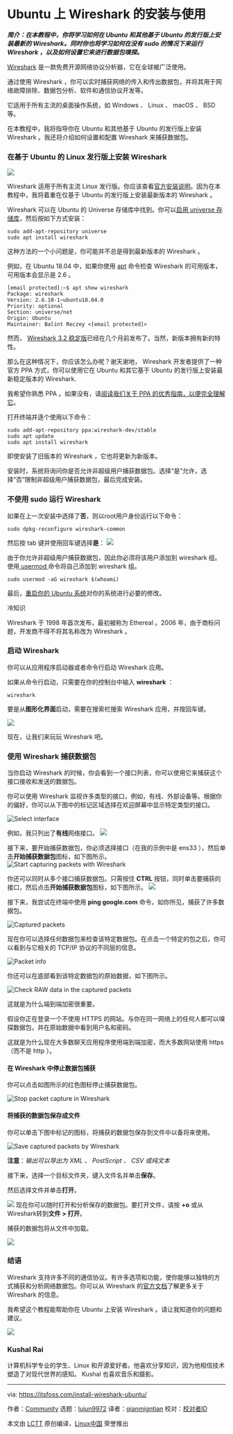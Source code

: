 [#]: collector: (lujun9972)
[#]: translator: (qianmingtian)
[#]: reviewer: ( )
[#]: publisher: ( )
[#]: url: ( )
[#]: subject: (Install and Use Wireshark on Ubuntu Linux)
[#]: via: (https://itsfoss.com/install-wireshark-ubuntu/)
[#]: author: (Community https://itsfoss.com/author/itsfoss/)

Ubuntu 上 Wireshark 的安装与使用
======

_**简介：在本教程中，你将学习如何在 Ubuntu 和其他基于 Ubuntu 的发行版上安装最新的 Wireshark。同时你也将学习如何在没有 sudo 的情况下来运行 Wireshark ，以及如何设置它来进行数据包嗅探。**_

[Wireshark][1] 是一款免费开源网络协议分析器，它在全球被广泛使用。

通过使用 Wireshark ，你可以实时捕获网络的传入和传出数据包，并将其用于网络故障排除、数据包分析、软件和通信协议开发等。

它适用于所有主流的桌面操作系统，如 Windows 、 Linux 、 macOS 、 BSD 等。

在本教程中，我将指导你在 Ubuntu 和其他基于 Ubuntu 的发行版上安装 Wireshark 。我还将介绍如何设置和配置 Wireshark 来捕获数据包。

### 在基于 Ubuntu 的 Linux 发行版上安装 Wireshark
![][2]

Wireshark 适用于所有主流 Linux 发行版。你应该查看[官方安装说明][3]。因为在本教程中，我将着重在仅基于 Ubuntu 的发行版上安装最新版本的 Wireshark 。

Wireshark 可以在 Ubuntu 的 Universe 存储库中找到。你可以[启用 universe 存储库][4]，然后按如下方式安装：
```
sudo add-apt-repository universe
sudo apt install wireshark
```

这种方法的一个小问题是，你可能并不总是得到最新版本的 Wireshark 。

例如，在 Ubuntu 18.04 中，如果你使用 [apt][5] 命令检查 Wireshark 的可用版本，可用版本会显示是 2.6 。

```
[email protected]:~$ apt show wireshark
Package: wireshark
Version: 2.6.10-1~ubuntu18.04.0
Priority: optional
Section: universe/net
Origin: Ubuntu
Maintainer: Balint Reczey <[email protected]>
```

然而， [Wireshark 3.2 稳定版][6]已经在几个月前发布了。当然，新版本拥有新的特性。

那么在这种情况下，你应该怎么办呢？谢天谢地， Wireshark 开发者提供了一种官方 PPA 方式，你可以使用它在 Ubuntu 和其它基于 Ubuntu 的发行版上安装最新稳定版本的 Wireshark.

我希望你熟悉 PPA 。如果没有，请[阅读我们关于 PPA 的优秀指南，以便完全理解它][7]。              

打开终端并逐个使用以下命令：

```
sudo add-apt-repository ppa:wireshark-dev/stable
sudo apt update
sudo apt install wireshark
```
即使安装了旧版本的 Wireshark ，它也将更新为新版本。

安装时，系统将询问你是否允许非超级用户捕获数据包。选择“是”允许，选择“否”限制非超级用户捕获数据包，最后完成安装。

### 不使用 sudo 运行 Wireshark

如果在上一次安装中选择了**否**，则以root用户身份运行以下命令：
```
sudo dpkg-reconfigure wireshark-common
```

然后按 tab 键并使用回车键选择**是**：
![][8]

由于你允许非超级用户捕获数据包，因此你必须将该用户添加到 wireshark 组。使用[ usermod ][9]命令将自己添加到 wireshark 组。 

```
sudo usermod -aG wireshark $(whoami)
```

最后，[重启你的 Ubuntu 系统][10]对你的系统进行必要的修改。

冷知识

Wireshark 于 1998 年首次发布，最初被称为 Ethereal 。2006 年，由于商标问题，开发商不得不将其名称改为 Wireshark 。

### 启动 Wireshark 

你可以从应用程序启动器或者命令行启动 Wireshark 应用。

如果从命令行启动，只需要在你的控制台中输入 **wireshark** ：

```
wireshark
```
要是从**图形化界面**启动，需要在搜索栏搜索 Wireshark 应用，并按回车键。

![][11]

现在，让我们来玩玩 Wireshark 吧。

### 使用 Wireshark 捕获数据包

当你启动 Wireshark 的时候，你会看到一个接口列表，你可以使用它来捕获这个接口接收和发送的数据包。

你可以使用 Wireshark 监视许多类型的接口，例如，有线、外部设备等。根据你的偏好，你可以从下图中的标记区域选择在欢迎屏幕中显示特定类型的接口。

![Select interface][12]


例如，我只列出了**有线**网络接口。
![][13]

接下来，要开始捕获数据包，你必须选择接口（在我的示例中是 ens33 ），然后单击**开始捕获数据包**图标，如下图所示。
![Start capturing packets with Wireshark][14]


你还可以同时从多个接口捕获数据包。只需按住 **CTRL** 按钮，同时单击要捕获的接口，然后点击**开始捕获数据包**图标，如下图所示。
![][15]

接下来，我尝试在终端中使用 **ping google.com** 命令，如你所见，捕获了许多数据包。

![Captured packets][16]

现在你可以选择任何数据包来检查该特定数据包。在点击一个特定的包之后，你可以看到与它相关的 TCP/IP 协议的不同层的信息。

![Packet info][17]

你还可以在底部看到该特定数据包的原始数据，如下图所示。

![Check RAW data in the captured packets][18]

这就是为什么端到端加密很重要。

假设你正在登录一个不使用 HTTPS 的网站。与你在同一网络上的任何人都可以嗅探数据包，并在原始数据中看到用户名和密码。

这就是为什么现在大多数聊天应用程序使用端到端加密，而大多数网站使用 https （而不是 http ）。

#### 在 Wireshark 中停止数据包捕获

你可以点击如图所示的红色图标停止捕获数据包。

![Stop packet capture in Wireshark][19]

#### 将捕获的数据包保存成文件

你可以单击下图中标记的图标，将捕获的数据包保存到文件中以备将来使用。

![Save captured packets by Wireshark][20]


**注意**：_输出可以导出为 XML 、 PostScript 、 CSV 或纯文本_

接下来，选择一个目标文件夹，键入文件名并单击**保存**。

然后选择文件并单击**打开**。

![][21]
现在你可以随时打开和分析保存的数据包。要打开文件，请按 **\+o**
或从Wireshark转到**文件 &gt; 打开**。

捕获的数据包将从文件中加载。

![][22]

### 结语
Wireshark 支持许多不同的通信协议。有许多选项和功能，使你能够以独特的方式捕获和分析网络数据包。你可以从 Wireshark 的[官方文档][23]了解更多关于 Wireshark 的信息。

我希望这个教程能帮助你在 Ubuntu 上安装 Wireshark 。请让我知道你的问题和建议。

![][24]
### Kushal Rai

计算机科学专业的学生、Linux 和开源爱好者。他喜欢分享知识，因为他相信技术塑造了对现代世界的感知。 Kushal 也喜欢音乐和摄影。

--------------------------------------------------------------------------------

via: https://itsfoss.com/install-wireshark-ubuntu/

作者：[Community][a]
选题：[lujun9972][b]
译者：[qianmigntian][c]
校对：[校对者ID](https://github.com/校对者ID)

本文由 [LCTT](https://github.com/LCTT/TranslateProject) 原创编译，[Linux中国](https://linux.cn/) 荣誉推出

[a]: https://itsfoss.com/author/itsfoss/
[b]: https://github.com/lujun9972
[c]: https://github.com/qianmigntian
[1]: https://www.wireshark.org/
[2]: https://i2.wp.com/itsfoss.com/wp-content/uploads/2020/03/wireshark_ubuntu.png?ssl=1
[3]: https://www.wireshark.org/docs/wsug_html_chunked/ChBuildInstallUnixInstallBins.html
[4]: https://itsfoss.com/ubuntu-repositories/
[5]: https://itsfoss.com/apt-command-guide/
[6]: https://www.wireshark.org/news/20191218.html
[7]: https://itsfoss.com/ppa-guide/
[8]: https://i0.wp.com/itsfoss.com/wp-content/uploads/2020/03/yes.png?ssl=1
[9]: https://linuxhandbook.com/usermod-command/
[10]: https://itsfoss.com/schedule-shutdown-ubuntu/
[11]: https://i1.wp.com/itsfoss.com/wp-content/uploads/2020/03/wire.png?ssl=1
[12]: https://i2.wp.com/itsfoss.com/wp-content/uploads/2020/03/interfaces.jpg?ssl=1
[13]: https://i2.wp.com/itsfoss.com/wp-content/uploads/2020/03/intoption.jpg?ssl=1
[14]: https://i1.wp.com/itsfoss.com/wp-content/uploads/2020/03/singleinterface.jpg?ssl=1
[15]: https://i2.wp.com/itsfoss.com/wp-content/uploads/2020/03/selint.jpg?ssl=1
[16]: https://i1.wp.com/itsfoss.com/wp-content/uploads/2020/03/capture.jpg?ssl=1
[17]: https://i1.wp.com/itsfoss.com/wp-content/uploads/2020/03/packetinfo.png?ssl=1
[18]: https://i0.wp.com/itsfoss.com/wp-content/uploads/2020/03/raw.png?ssl=1
[19]: https://i1.wp.com/itsfoss.com/wp-content/uploads/2020/03/stopcapture.png?ssl=1
[20]: https://i0.wp.com/itsfoss.com/wp-content/uploads/2020/03/savepackets.jpg?ssl=1
[21]: https://i2.wp.com/itsfoss.com/wp-content/uploads/2020/03/savename.jpg?ssl=1
[22]: https://i2.wp.com/itsfoss.com/wp-content/uploads/2020/03/openpacket.png?ssl=1
[23]: https://www.wireshark.org/docs/https://www.wireshark.org/docs/
[24]: https://i0.wp.com/itsfoss.com/wp-content/uploads/2020/03/kushal_rai.jpg?ssl=1
